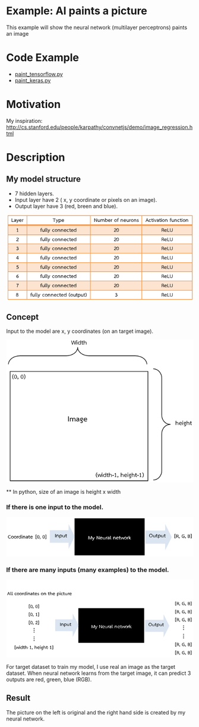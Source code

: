 # Example: AI paints a picture

This example will show the neural network (multilayer perceptrons) paints an image

# Code Example

* [paint_tensorflow.py](paint_tensorflow.py)
* [paint_keras.py](paint_keras.py)

# Motivation

My inspiration: http://cs.stanford.edu/people/karpathy/convnetjs/demo/image_regression.html


# Description


## My model structure 

* 7 hidden layers.
* Input layer have 2 ( x, y coordinate or pixels on an image).
* Output layer have 3 (red, breen and blue).

![AI architec](images/AI_Paint_architec.png)


## Concept

Input to the model are x, y coordinates (on an target image).

![AI architec](images/Input_Paint.png)

** In python, size of an image is height x width



### If there is one input to the model.

![My_network_paint](images/My_network_paint1.png)


### If there are many inputs (many examples) to the model.

![My_network_paint](images/My_network_paint2.png)

For target dataset to train my model, I use real an image as the target dataset. When neural network learns from the target image, it can predict 3 outputs are red, green, blue (RGB).


## Result

The picture on the left is original and the right hand side is created by my neural network.

